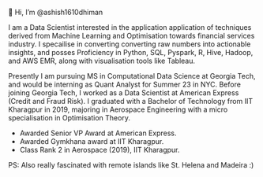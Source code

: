 👋 Hi, I’m @ashish1610dhiman

I am a Data Scientist interested in the application application of techniques derived from Machine Learning and Optimisation towards financial services industry. I specailise in converting converting raw numbers into actionable insights, and posses Proficiency in Python, SQL, Pyspark, R, Hive, Hadoop, and AWS EMR, along with visualisation tools like Tableau.

Presently I am pursuing MS in Computational Data Science at Georgia Tech, and would be interning as Quant Analyst for Summer 23 in NYC. Before joining Georgia Tech, I worked as a Data Scientist at American Express (Credit and Fraud Risk). I graduated with a Bachelor of Technology from IIT Kharagpur in 2019, majoring in Aerospace Engineering with a micro specialisation in Optimisation Theory.


* Awarded Senior VP Award at American Express.
* Awarded Gymkhana award at IIT Kharagpur.
* Class Rank 2 in Aerospace (2019), IIT Kharagpur.

PS: Also really fascinated with remote islands like St. Helena and Madeira :)

<!---
ashish1610dhiman/ashish1610dhiman is a ✨ special ✨ repository because its `README.md` (this file) appears on your GitHub profile.
You can click the Preview link to take a look at your changes.
--->
